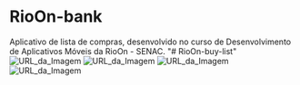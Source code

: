 # RioOn-bank
Aplicativo de lista de compras, desenvolvido no curso de Desenvolvimento de Aplicativos Móveis da RioOn - SENAC.
"# RioOn-buy-list" 
![URL_da_Imagem](https://github.com/VictorHMS-science/RioOn-buy-list/blob/main/app-list01.jpeg)
![URL_da_Imagem](https://github.com/VictorHMS-science/RioOn-buy-list/blob/main/app-list02.jpeg)
![URL_da_Imagem](https://github.com/VictorHMS-science/RioOn-buy-list/blob/main/app-list03.jpeg)
![URL_da_Imagem](https://github.com/VictorHMS-science/RioOn-buy-list/blob/main/app-list04.jpeg)
